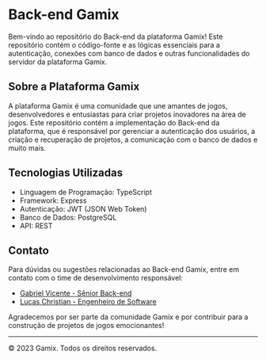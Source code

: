 # Back-end Gamix

Bem-vindo ao repositório do Back-end da plataforma Gamix! Este repositório contém o código-fonte e as lógicas essenciais para a autenticação, conexões com banco de dados e outras funcionalidades do servidor da plataforma Gamix.

## Sobre a Plataforma Gamix

A plataforma Gamix é uma comunidade que une amantes de jogos, desenvolvedores e entusiastas para criar projetos inovadores na área de jogos. Este repositório contém a implementação do Back-end da plataforma, que é responsável por gerenciar a autenticação dos usuários, a criação e recuperação de projetos, a comunicação com o banco de dados e muito mais.

## Tecnologias Utilizadas

- Linguagem de Programação: TypeScript
- Framework: Express
- Autenticação: JWT (JSON Web Token)
- Banco de Dados: PostgreSQL
- API: REST

## Contato

Para dúvidas ou sugestões relacionadas ao Back-end Gamix, entre em contato com o time de desenvolvimento responsável:

- [Gabriel Vicente - Sênior Back-end](https://github.com/gabrielOliv1)
- [Lucas Christian - Engenheiro de Software](https://github.com/Lucas-Christian)

Agradecemos por ser parte da comunidade Gamix e por contribuir para a construção de projetos de jogos emocionantes!

---

© 2023 Gamix. Todos os direitos reservados.
